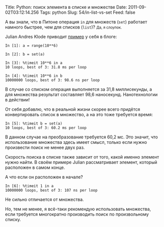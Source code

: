 Title: Python: поиск элемента в списке и множестве
Date: 2011-09-02T03:12:14.256
Tags: python
Slug: 54/in-list-vs-set
Feed: false

А вы знали, что в Питоне операция `in` для множеств (`set`) работает намного быстрее, чем для списков (`list`)? <small>Да, я слоупок.</small>

Julian Andres Klode приводит [пример](http://juliank.wordpress.com/2008/04/29/python-speed-x-in-list-vs-x-in-set/) у себя в блоге:

    In [1]: a = range(10**6)

    In [2]: b = set(a)

    In [3]: %timeit 10**6 in a
    10 loops, best of 3: 31.8 ms per loop

    In [4]: %timeit 10**6 in b
    10000000 loops, best of 3: 98.6 ns per loop
    
В случае со списком операция выполняется за 31,8 миллисекунды, а для множества результат составляет 98,6 наносекунд. Нанотехнологии в действии!

От себя добавлю, что в реальной жизни скорее всего придётся конвертировать список в множество, а на это тоже требуется время:

    In [5]: %timeit b = set(a)
    10 loops, best of 3: 60.2 ms per loop
    
В данном случае на преобразование требуется 60,2 мс. Это значит, что использование множества здесь имеет смысл, только если нужно произвести поиск не менее двух раз.

Скорость поиска в списке также зависит от того, какой именно элемент нужно найти. В своём примере Julian рассматривает элемент, который расположен в самом конце.

А что если он расположен в начале?

    In [6]: %timeit 1 in a
    10000000 loops, best of 3: 107 ns per loop
    
Не сильно отличается от множества.

Но, тем не менее, я всё-таки рекомендую использовать множества, если требуется многократно производить поиск по произвольному списку.

